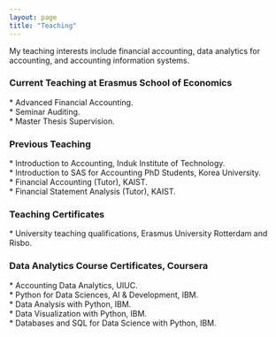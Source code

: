```yaml
---
layout: page
title: "Teaching"
---
```


My teaching interests include financial accounting, data analytics for accounting, and accounting information systems.


<H3>Current Teaching at Erasmus School of Economics</H3>
* Advanced Financial Accounting. <br>
* Seminar Auditing. <br>
* Master Thesis Supervision. <br>
 
<H3>Previous Teaching</H3>
* Introduction to Accounting, Induk Institute of Technology. <br>
* Introduction to SAS for Accounting PhD Students, Korea University. <br>
* Financial Accounting (Tutor), KAIST. <br>
* Financial Statement Analysis (Tutor), KAIST. <br>

<H3>Teaching Certificates</H3>
* University teaching qualifications, Erasmus University Rotterdam and Risbo. <br>


<H3>Data Analytics Course Certificates, Coursera</H3>
* Accounting Data Analytics, UIUC. <br>
* Python for Data Sciences, AI & Development, IBM. <br>
* Data Analysis with Python, IBM. <br>
* Data Visualization with Python, IBM. <br>
* Databases and SQL for Data Science with Python, IBM. <br>
    
    
